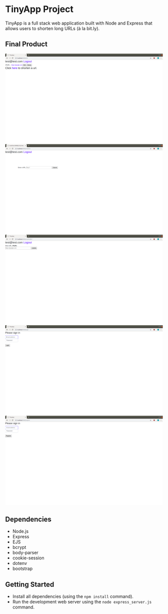 # TinyApp Project

TinyApp is a full stack web application built with Node and Express that allows users to shorten long URLs (à la bit.ly).

## Final Product

!["Screenshot of urls page"](https://github.com/jackwbauer/TinyApp/blob/master/docs/urls-page-logged-in.png?raw=true)
!["Screenshot of urls_new page"](https://github.com/jackwbauer/TinyApp/blob/master/docs/urls-new-page.png?raw=true)
!["Screenshot of urls_show page"](https://github.com/jackwbauer/TinyApp/blob/master/docs/urls-show-page.png?raw=true)
!["Screenshot of login page"](https://github.com/jackwbauer/TinyApp/blob/master/docs/login-page.png?raw=true)
!["Screenshot of register page"](https://github.com/jackwbauer/TinyApp/blob/master/docs/register-page.png?raw=true)


## Dependencies

- Node.js
- Express
- EJS
- bcrypt
- body-parser
- cookie-session
- dotenv
- bootstrap

## Getting Started

- Install all dependencies (using the `npm install` command).
- Run the development web server using the `node express_server.js` command.